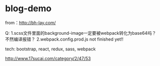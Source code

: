 # blog-demo
from：http://bh-lay.com/

Q:
1.scss文件里面的background-image一定要被webpack转化为base64吗？不然编译报错？
2.webpack.config.prod.js not finished yet!!

tech:
bootstrap, react, redux, sass, webpack

http://www.17sucai.com/category/2/47/53